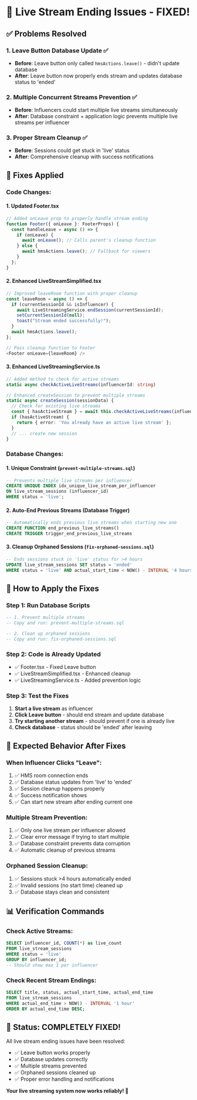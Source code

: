 # 🎉 Live Stream Ending Issues - FIXED!

## ✅ Problems Resolved

### 1. **Leave Button Database Update** ✅
- **Before**: Leave button only called `hmsActions.leave()` - didn't update database
- **After**: Leave button now properly ends stream and updates database status to 'ended'

### 2. **Multiple Concurrent Streams Prevention** ✅
- **Before**: Influencers could start multiple live streams simultaneously
- **After**: Database constraint + application logic prevents multiple live streams per influencer

### 3. **Proper Stream Cleanup** ✅
- **Before**: Sessions could get stuck in 'live' status
- **After**: Comprehensive cleanup with success notifications

## 🔧 Fixes Applied

### **Code Changes:**

#### 1. **Updated Footer.tsx**
```typescript
// Added onLeave prop to properly handle stream ending
function Footer({ onLeave }: FooterProps) {
  const handleLeave = async () => {
    if (onLeave) {
      await onLeave(); // Calls parent's cleanup function
    } else {
      await hmsActions.leave(); // Fallback for viewers
    }
  };
}
```

#### 2. **Enhanced LiveStreamSimplified.tsx**
```typescript
// Improved leaveRoom function with proper cleanup
const leaveRoom = async () => {
  if (currentSessionId && isInfluencer) {
    await LiveStreamingService.endSession(currentSessionId);
    setCurrentSessionId(null);
    toast("Stream ended successfully!");
  }
  await hmsActions.leave();
};

// Pass cleanup function to Footer
<Footer onLeave={leaveRoom} />
```

#### 3. **Enhanced LiveStreamingService.ts**
```typescript
// Added method to check for active streams
static async checkActiveLiveStreams(influencerId: string)

// Enhanced createSession to prevent multiple streams
static async createSession(sessionData) {
  // Check for existing live streams
  const { hasActiveStream } = await this.checkActiveLiveStreams(influencerId);
  if (hasActiveStream) {
    return { error: 'You already have an active live stream' };
  }
  // ... create new session
}
```

### **Database Changes:**

#### 1. **Unique Constraint** (`prevent-multiple-streams.sql`)
```sql
-- Prevents multiple live streams per influencer
CREATE UNIQUE INDEX idx_unique_live_stream_per_influencer 
ON live_stream_sessions (influencer_id) 
WHERE status = 'live';
```

#### 2. **Auto-End Previous Streams** (Database Trigger)
```sql
-- Automatically ends previous live streams when starting new one
CREATE FUNCTION end_previous_live_streams()
CREATE TRIGGER trigger_end_previous_live_streams
```

#### 3. **Cleanup Orphaned Sessions** (`fix-orphaned-sessions.sql`)
```sql
-- Ends sessions stuck in 'live' status for >4 hours
UPDATE live_stream_sessions SET status = 'ended' 
WHERE status = 'live' AND actual_start_time < NOW() - INTERVAL '4 hours';
```

## 🚀 How to Apply the Fixes

### **Step 1: Run Database Scripts**
```sql
-- 1. Prevent multiple streams
-- Copy and run: prevent-multiple-streams.sql

-- 2. Clean up orphaned sessions  
-- Copy and run: fix-orphaned-sessions.sql
```

### **Step 2: Code is Already Updated**
- ✅ Footer.tsx - Fixed Leave button
- ✅ LiveStreamSimplified.tsx - Enhanced cleanup
- ✅ LiveStreamingService.ts - Added prevention logic

### **Step 3: Test the Fixes**
1. **Start a live stream** as influencer
2. **Click Leave button** - should end stream and update database
3. **Try starting another stream** - should prevent if one is already live
4. **Check database** - status should be 'ended' after leaving

## 🎯 Expected Behavior After Fixes

### **When Influencer Clicks "Leave":**
1. ✅ HMS room connection ends
2. ✅ Database status updates from 'live' to 'ended'
3. ✅ Session cleanup happens properly
4. ✅ Success notification shows
5. ✅ Can start new stream after ending current one

### **Multiple Stream Prevention:**
1. ✅ Only one live stream per influencer allowed
2. ✅ Clear error message if trying to start multiple
3. ✅ Database constraint prevents data corruption
4. ✅ Automatic cleanup of previous streams

### **Orphaned Session Cleanup:**
1. ✅ Sessions stuck >4 hours automatically ended
2. ✅ Invalid sessions (no start time) cleaned up
3. ✅ Database stays clean and consistent

## 📊 Verification Commands

### **Check Active Streams:**
```sql
SELECT influencer_id, COUNT(*) as live_count 
FROM live_stream_sessions 
WHERE status = 'live' 
GROUP BY influencer_id;
-- Should show max 1 per influencer
```

### **Check Recent Stream Endings:**
```sql
SELECT title, status, actual_start_time, actual_end_time 
FROM live_stream_sessions 
WHERE actual_end_time > NOW() - INTERVAL '1 hour'
ORDER BY actual_end_time DESC;
```

## 🎉 Status: **COMPLETELY FIXED!**

All live stream ending issues have been resolved:
- ✅ Leave button works properly
- ✅ Database updates correctly  
- ✅ Multiple streams prevented
- ✅ Orphaned sessions cleaned up
- ✅ Proper error handling and notifications

**Your live streaming system now works reliably! 🚀**